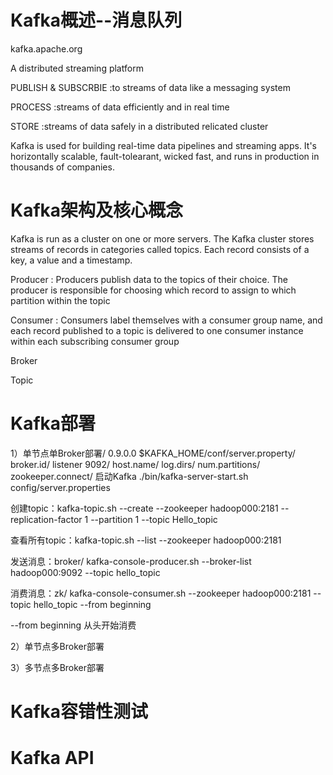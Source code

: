 # Kafka概述--消息队列
kafka.apache.org

A distributed streaming platform

PUBLISH & SUBSCRBIE
:to streams of data like a messaging system

PROCESS
:streams of data efficiently and in real time

STORE
:streams of data safely in a distributed relicated cluster

Kafka is used for building real-time data pipelines and streaming apps. It's horizontally scalable, fault-tolearant, wicked fast, and runs in production in thousands of companies.

# Kafka架构及核心概念

Kafka is run as a cluster on one or more servers. The Kafka cluster stores streams of records in categories called topics. Each record consists of a key, a value and a timestamp.

Producer :
Producers publish data to the topics of their choice. The producer is responsible for choosing which record to assign to which partition within the topic

Consumer :
Consumers label themselves with a consumer group name, and each record published to a topic is delivered to one consumer instance within each subscribing consumer group

Broker 

Topic 

# Kafka部署

1）单节点单Broker部署/ 0.9.0.0
$KAFKA_HOME/conf/server.property/
broker.id/
listener 9092/
host.name/
log.dirs/
num.partitions/
zookeeper.connect/
启动Kafka ./bin/kafka-server-start.sh config/server.properties

创建topic：kafka-topic.sh --create --zookeeper hadoop000:2181 --replication-factor 1 --partition 1 --topic Hello_topic

查看所有topic：kafka-topic.sh --list --zookeeper hadoop000:2181

发送消息：broker/
kafka-console-producer.sh --broker-list hadoop000:9092 --topic hello_topic

消费消息：zk/
kafka-console-consumer.sh --zookeeper hadoop000:2181 --topic hello_topic --from beginning 

--from beginning 从头开始消费



2）单节点多Broker部署

3）多节点多Broker部署

# Kafka容错性测试


# Kafka API


